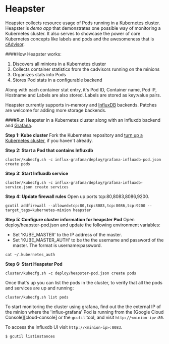 Heapster
===========

Heapster collects resource usage of Pods running in a [Kubernetes](https://github.com/GoogleCloudPlatform/kubernetes) cluster.
Heapster is *demo app* that demonstrates one possible way of monitoring a Kubernetes cluster. It also serves to showcase the power of core Kubernetes concepts like labels and pods and the awesomeness that is [cAdvisor](https://https://github.com/google/cadvisor).

####How Heapster works:
1. Discovers all minions in a Kubernetes cluster
2. Collects container statistics from the cadvisors running on the minions
2. Organizes stats into Pods
3. Stores Pod stats in a configurable backend

Along with each container stat entry, it's Pod ID, Container name, Pod IP, Hostname and Labels are also stored. Labels are stored as key:value pairs.

Heapster currently supports in-memory and [InfluxDB](http://influxdb.com) backends. Patches are welcome for adding more storage backends.

####Run Heapster in a Kubernetes cluster along with an Influxdb backend and [Grafana](http://grafana.org/docs/features/influxdb).

**Step 1: Kube cluster**
Fork the Kubernetes repository and [turn up a Kubernetes cluster](https://github.com/GoogleCloudPlatform/kubernetes-new#contents), if you haven't already.

**Step 2: Start a Pod that contains Influxdb**
```shell
cluster/kubecfg.sh -c influx-grafana/deploy/grafana-influxdb-pod.json create pods
```

**Step 3: Start Influxdb service**
```shell
cluster/kubecfg.sh -c influx-grafana/deploy/grafana-influxdb-service.json create services
```

**Step 4: Update firewall rules**
Open up ports tcp:80,8083,8086,9200.
```shell
gcutil addfirewall --allowed=tcp:80,tcp:8083,tcp:8086,tcp:9200 --target_tags=kubernetes-minion heapster
```

**Step 5: Configure cluster information for heapster Pod**
Open deploy/heapster-pod.json and update the following environment variables:
- Set 'KUBE_MASTER' to the IP address of the master.
- Set 'KUBE_MASTER_AUTH' to be the the username and password of the master. The format is username:password.
```shell
cat ~/.kubernetes_auth
```

**Step 6: Start Heapster Pod**
```shell
cluster/kubecfg.sh -c deploy/heapster-pod.json create pods
```

Once that's up you can list the pods in the cluster, to verify that all the pods and services are up and running:

```shell
cluster/kubecfg.sh list pods
```

To start monitoring the cluster using grafana, find out the the external IP of the minion where the 'influx-grafana' Pod is running from the [Google Cloud Console][cloud-console] or the `gcutil` tool, and visit `http://<minion-ip>:80`. 

To access the Influxdb UI visit  `http://<minion-ip>:8083`.


```shell
$ gcutil listinstances
```
